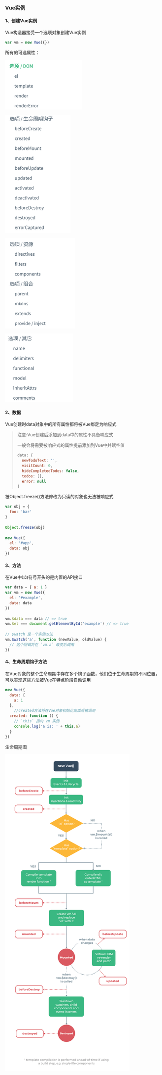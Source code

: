### Vue实例

#### 1、创建Vue实例

Vue构造器接受一个选项对象创建Vue实例

```js
var vm = new Vue({})
```

所有的可选属性：

![image-20210921095454679](image/image-20210921095454679.png)

![image-20210921095503438](image/image-20210921095503438.png)

![image-20210921095511591](image/image-20210921095511591.png)

![image-20210921095521478](image/image-20210921095521478.png)

#### 2、数据

Vue创建时data对象中的所有属性都将被Vue绑定为响应式

> 注意:Vue创建后添加到data中的属性不具备响应式
>
> 一般会将需要被响应式的属性提前添加到Vue中并赋空值
>
> ```js
> data: {
>   newTodoText: '',
>   visitCount: 0,
>   hideCompletedTodos: false,
>   todos: [],
>   error: null
> }
> ```

被Object.freeze()方法修改为只读的对象也无法被响应式

```js
var obj = {
  foo: 'bar'
}

Object.freeze(obj)

new Vue({
  el: '#app',
  data: obj
})
```

#### 3、方法

在Vue中以`$`符号开头的是内置的API接口

```js
var data = { a: 1 }
var vm = new Vue({
  el: '#example',
  data: data
})

vm.$data === data // => true
vm.$el === document.getElementById('example') // => true

// $watch 是一个实例方法
vm.$watch('a', function (newValue, oldValue) {
  // 这个回调将在 `vm.a` 改变后调用
})
```

#### 4、生命周期钩子方法

在Vue对象的整个生命周期中存在多个钩子函数，他们位于生命周期的不同位置，可以实现这些方法被Vue在特点阶段自动调用

```js
new Vue({
  data: {
    a: 1
  },
    //created方法将在Vue对象初始化完成后被调用
  created: function () {
    // `this` 指向 vm 实例
    console.log('a is: ' + this.a)
  }
})
```

生命周期图

![lifecycle](image/lifecycle.png)